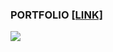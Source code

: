 ### PORTFOLIO [[LINK]](https://yukti-09.github.io/)
![](https://img.shields.io/github/repo-size/Yukti-09/Yukti-09.github.io)
